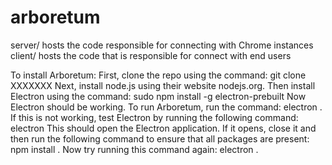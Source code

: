 # arboretum

server/ hosts the code responsible for connecting with Chrome instances
client/ hosts the code that is responsible for connect with end users

To install Arboretum:
First, clone the repo using the command:
	git clone XXXXXXX
Next, install node.js using their website nodejs.org. Then install Electron using the command:
	sudo npm install -g electron-prebuilt
Now Electron should be working. To run Arboretum, run the command:
	electron .
If this is not working, test Electron by running the following command:
	electron
This should open the Electron application. If it opens, close it and then run the following command to ensure that all packages are present:
	npm install .
Now try running this command again:
	electron .

